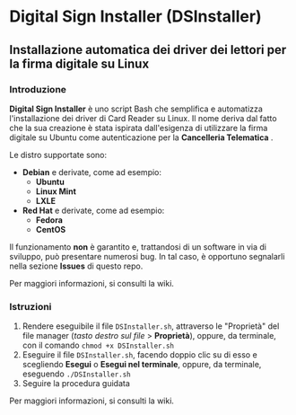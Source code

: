 # Digital Sign Installer (DSInstaller)
## Installazione automatica dei driver dei lettori per la firma digitale su Linux
### Introduzione
**Digital Sign Installer** è uno script Bash che semplifica e automatizza l'installazione dei driver di Card Reader su Linux.
Il nome deriva dal fatto che la sua creazione è stata ispirata dall'esigenza di utilizzare la firma digitale su Ubuntu come autenticazione per la **Cancelleria Telematica** .

Le distro supportate sono:
  * **Debian** e derivate, come ad esempio:
    * **Ubuntu** 
    * **Linux Mint**
    * **LXLE**
  * **Red Hat** e derivate, come ad esempio:
    * **Fedora**
    * **CentOS**
 
 Il funzionamento **non** è garantito e, trattandosi di un software in via di sviluppo, può presentare numerosi bug.
 In tal caso, è opportuno segnalarli nella sezione **Issues** di questo repo.
 
 Per maggiori informazioni, si consulti la wiki. 
 
 ### Istruzioni
 1. Rendere eseguibile il file ```DSInstaller.sh```, attraverso le "Proprietà" del file manager (_tasto destro sul file_ > **Proprietà**),
 oppure, da terminale, con il comando ``` chmod +x DSInstaller.sh ```
 2. Eseguire il file ```DSInstaller.sh```, facendo doppio clic su di esso e scegliendo **Esegui** o **Esegui nel terminale**,
 oppure, da terminale, eseguendo ```./DSInstaller.sh```
 3. Seguire la procedura guidata
 
 Per maggiori informazioni, si consulti la wiki. 

 
